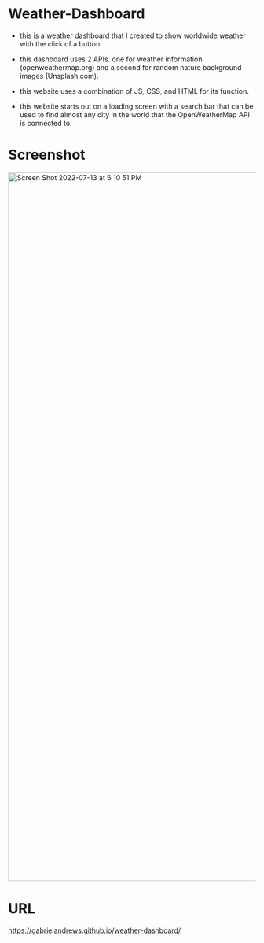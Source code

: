 # Weather-Dashboard
- this is a weather dashboard that I created to show worldwide weather with the click of a button. 

- this dashboard uses 2 APIs. one for weather information (openweathermap.org) and a second for random nature background images (Unsplash.com). 

- this website uses a combination of JS, CSS, and HTML for its function. 

- this website starts out on a loading screen with a search bar that can be used to find almost any city in the world that the OpenWeatherMap API is connected to. 

# Screenshot
<img width="1440" alt="Screen Shot 2022-07-13 at 6 10 51 PM" src="https://user-images.githubusercontent.com/91432905/178845568-25b890b4-d061-446a-b843-0cdce1c7e8bc.png">

# URL
https://gabrielandrews.github.io/weather-dashboard/
